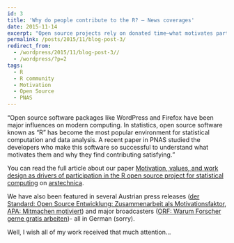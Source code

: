 ```yaml
---
id: 3
title: 'Why do people contribute to the R? – News coverages'
date: 2015-11-14
excerpt: "Open source projects rely on donated time—what motivates participants? Knowing what motivates people's work could apply well beyond software development."
permalink: /posts/2015/11/blog-post-3/
redirect_from:
  - /wordpress/2015/11/blog-post-3//
  - /wordpress/?p=2
tags:
  - R
  - R community
  - Motivation
  - Open Source
  - PNAS
---
```


<q>Open source software packages like WordPress and Firefox have been major influences on modern computing. In statistics, open source software known as “R” has become the most popular environment for statistical computation and data analysis. A recent paper in PNAS studied the developers who make this software so successful to understand what motivates them and why they find contributing satisfying.</q> 

You can read the full article about our paper [Motivation, values, and work design as drivers of participation in the R
open source project for statistical computing](https://www.pnas.org/doi/abs/10.1073/pnas.1506047112) on [arstechnica](https://arstechnica.com/science/2015/11/open-source-projects-rely-on-donated-time-what-motivates-participants/?alm_mvr=0).

We have also been featured in several Austrian press releases ([der Standard: Open Source Entwicklung: Zusammenarbeit als Motivationsfaktor](https://www.derstandard.at/story/2000025413512/open-source-entwicklung-entwickler-motiviert-durch-zusammenarbeit?ref=rss), [APA: Mitmachen motiviert](https://science.apa.at/rubrik/kultur_und_gesellschaft/Mitmachen_motiviert/SCI_20151117_SCI39431352626727496)) and major broadcasters ([ORF: Warum Forscher gerne gratis arbeiten](https://science.orf.at/stories/1764479/))- all in German (sorry). 

Well, I wish all of my work received that much attention...

<!--
    	\item \href{https://www.derstandard.at/story/2000025413512/open-source-entwicklung-entwickler-motiviert-durch-zusammenarbeit?ref=rss}{der Standard: Open Source Entwicklung: Zusammenarbeit als Motivationsfaktor}
    	\item \href{https://arstechnica.com/science/2015/11/open-source-projects-rely-on-donated-time-what-motivates-participants/?alm_mvr=0}{arstechnia: open source projects rely on donated time - what motivates participants?}
    	\item \href{https://science.apa.at/rubrik/kultur_und_gesellschaft/Mitmachen_motiviert/SCI_20151117_SCI39431352626727496}{APA: Mitmachen motiviert}
    	\item \href{https://science.orf.at/stories/1764479/}{ORF: Warum Forscher gerne gratis arbeiten}
-->
 

